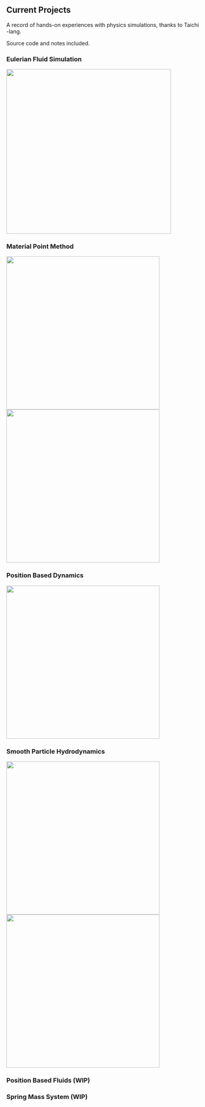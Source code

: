 ## Current Projects

A record of hands-on experiences with physics simulations, thanks to Taichi -lang.

Source code and notes included.

### Eulerian Fluid Simulation
   
   <img src="https://github.com/user-attachments/assets/542c7071-21a7-4f18-9768-989c9d0f2f0b" width="430">
  
### Material Point Method

  <img src="https://github.com/user-attachments/assets/349f7b3b-9637-40e0-ac85-65f1cc29f4bb" width="400">

  <img src="https://github.com/user-attachments/assets/7479eb5a-2329-443e-9db1-3c1aa434633a" width="400">

### Position Based Dynamics

  <img src="https://github.com/user-attachments/assets/192f1ff9-19dd-46e9-a253-a8b8a27b1574" width="400">

   
### Smooth Particle Hydrodynamics

  <img src="https://github.com/user-attachments/assets/76f5dab6-c323-4007-a182-848b2ae90ccd" width="400">
  <img src="https://github.com/user-attachments/assets/0d8082d8-7830-4327-82a9-312ea5cfd795" width="400">

### Position Based Fluids (WIP)
### Spring Mass System (WIP)
